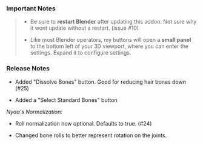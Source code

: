 ### Important Notes

> - Be sure to **restart Blender** after updating this addon. Not sure why it wont update without a restart. (issue #10)
>
> - Like most Blender operators, my buttons will open a **small panel** to the bottom left of your 3D viewport, where you can enter the settings. Expand it to configure settings.

### Release Notes

- Added "Dissolve Bones" button. Good for reducing hair bones down (#25)

- Added a "Select Standard Bones" button

_Nyaa's Normalization:_

- Roll normalization now optional. Defaults to true. (#24)

- Changed bone rolls to better represent rotation on the joints.
